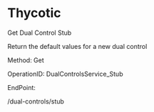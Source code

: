 #     Thycotic


Get Dual Control Stub

Return the default values for a new dual control

Method: Get

OperationID: DualControlsService_Stub

EndPoint:

/dual-controls/stub
